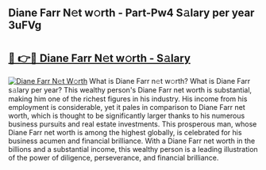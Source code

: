 ## Diane Farr N𝚎t w𝚘rth - Part-Pw4 S𝚊lary per year 3uFVg

# <h2><a href="http://gc2twz.nevu.top/?p=Diane+Farr">🔗 👉🔴 Diane Farr N𝚎t w𝚘rth - S𝚊lary</a></h2>

[![Diane Farr N𝚎t W𝚘rth](https://i.imgur.com/Oavwk0R.jpeg)](http://gc2twz.nevu.top/?p=Diane+Farr)
What is Diane Farr n𝚎t w𝚘rth? What is Diane Farr s𝚊lary per year?
This wealthy person's Diane Farr net worth is substantial, making him one of the richest figures in his industry. His income from his employment is considerable, yet it pales in comparison to Diane Farr net worth, which is thought to be significantly larger thanks to his numerous business pursuits and real estate investments. This prosperous man, whose Diane Farr net worth is among the highest globally, is celebrated for his business acumen and financial brilliance. With a Diane Farr net worth in the billions and a substantial income, this wealthy person is a leading illustration of the power of diligence, perseverance, and financial brilliance.
